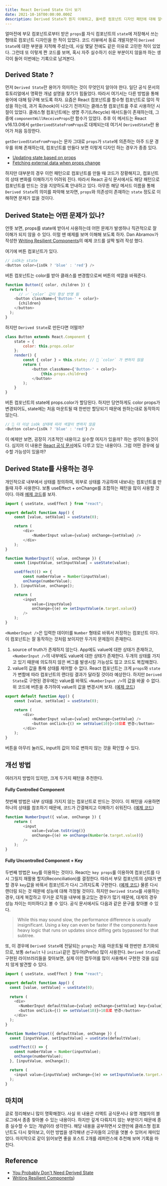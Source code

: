 ```yaml
---
title: React Derived State 다시 보기
date: 2021-10-16T00:00:00.000Z
description: Derived State가 뭔지 이해하고, 올바른 컴포넌트 디자인 패턴에 대해 알아보자. 
---
```


얼마전에 부모 컴포넌트로부터 받은 `props`를 자식 컴포넌트의 `state`에 저장해서 쓰는 형태로 컴포넌트 디자인을 한 적이 있었다.
코드 리뷰에서 동료 개발자분이 `Derived State`에 대한 부분을 지적해 주셨는데, 사실 몇달 전에도 같은 이유로 고민한 적이 있었다.
그런데 또 이렇게 짠 코드를 보며, 혹시 자주 실수하기 쉬운 부분이지 않을까 하는 생각이 들어 이번에는 기록으로 남겨본다.

## Derived State ?

먼저 `Derived State`란 용어가 의미하는 것이 무엇인지 알아야 한다. 
일단 공식 문서의 튜토리얼에서 명확한 개념 설명을 찾기가 힘들었다. 따라서 여기서는 다른 방법을 통해 용어에 대해 탐구해 보도록 하자.
요즘은 React 컴포넌트를 함수형 컴포넌트로 많이 작성을 하는데, 과거 훅(hook)이 나오기 전까지는 클래스형 컴포넌트를 주로 사용하던 시절이 있었다. 
클래스형 컴포넌트에는 생명 주기(Lifecycle) 매서드들이 존재하는데, 그 중에 `componentWillReceiveProps`란 함수가 있었다.
추후 이 메서드는 React v16.13.0에서 `getDerivedStateFromProps`로 대체되는데 여기서 `DerivedState`란 용어가 처음 등장한다.

`getDerivedStateFromProps`는 문자 그대로 `props`가 `state`에 의존하는 아주 드문 경우를 위해 존재하는데, 컴포넌트를 만들다 보면 이렇게 디자인 하는 경우가
종종 있다. 
- [Updating state based on props](https://ko.reactjs.org/blog/2018/03/27/update-on-async-rendering.html#updating-state-based-on-props)
- [Fetching external data when props change](https://ko.reactjs.org/blog/2018/03/27/update-on-async-rendering.html#fetching-external-data-when-props-change)

하지만 대부분의 경우 이런 패턴으로 컴포넌트를 만들 때 코드가 장황해지고, 컴포넌트의 상태 변화를 이해하기가 어려워 진다. 따라서 React 공식 문서에서도 해당 패턴으로 컴포넌트를
만드는 것을 지양하도록 안내하고 있다. 아무튼 해당 메서드 이름을 통해 `Derived State`의 의미를 파악해 보자면, `props`와 의존성이 존재하는 `state` 정도로 이해하면 문제가 없을 것이다.

## Derived State는 어떤 문제가 있나?

언뜻 보면, props를 state에 받아서 사용하는데 어떤 문제가 발생하나 직관적으로 잘 이해가 되지 않을 수 있다. 이럴 땐 예제를 보며 이해해 보도록 하자.
Dan Abramov가 작성한 [Writing Resilient Components](https://overreacted.io/writing-resilient-components/)의 예제 코드를 살짝 빌려 작성 했다.

여기에 버튼 컴포넌트가 있다.
```js
// isOk는 state
<Button color={isOk ? 'blue' : 'red'} />
```

버튼 컴포넌트는 color를 받아 클래스를 변경함으로써 버튼의 색깔을 바꿔준다.
```js
function Button({ color, children }) {
  return (
      // ✅ `color` 값이 항상 반영 됨
    <button className={'Button-' + color}>
      {children}
    </button>
  );
}
```

하지만 `Derived State`로 만든다면 어떨까?
```js
class Button extends React.Component {
    state = {
        color: this.props.color
    };
    render() {
        const { color } = this.state; // 🔴 `color` 가 변하지 않음
        return (
            <button className={'Button-' + color}>
                {this.props.children}
            </button>
        );
    }
}
```
버튼 컴포넌트의 state에 props.color가 할당된다. 하지만 당연하게도 color props가 변경되어도, state에는 처음 마운트될 때 한번만 할당되기 때문에 원하는대로 동작하지 않는다.
```js
// 🔴 더 이상 isOk 상태에 따라 색깔이 변하지 않음
<Button color={isOk ? 'blue' : 'red'} />
```

이 예제만 보면, 굉장히 기초적인 내용이고 실수할 여지가 있을까? 하는 생각이 들것이다. 
심지어 이 내용은 [React 공식 문서](https://reactjs.org/docs/react-component.html#constructor)에도 다루고 있는 내용이다. 
그럼 어떤 경우에 실수할 가능성이 있을까?

## Derived State를 사용하는 경우
개인적으로 내부에서 상태를 정의하여, 외부로 상태를 가공하여 내보내는 컴포넌트를 만들때 자주 사용한다. 보통 useEffect + onChange를 조합하는 패턴을 많이 사용할 것이다.
아래 [예제 코드](https://codesandbox.io/s/review-react-derived-state-1-o9jy6?file=/src/App.js)를 보자.
```js
import { useState, useEffect } from "react";

export default function App() {
    const [value, setValue] = useState(0);

    return (
        <div>
            <NumberInput value={value} onChange={setValue} />
        </div>
    );
}

function NumberInput({ value, onChange }) {
    const [inputValue, setInputValue] = useState(value);

    useEffect(() => {
        const numberValue = Number(inputValue);
        onChange(numberValue);
    }, [inputValue, onChange]);

    return (
        <input
            value={inputValue}
            onChange={(e) => setInputValue(e.target.value)}
        />
    );
}
```
`<NumberInput />`은 입력한 데이터를 `Number` 형태로 바꿔서 저장하는 컴포넌트 이다. 이 컴포넌트는 잘 동작하는 것처럼 보이지만 두가지 문제점이 존재한다.
1. source of truth가 존재하지 않는다. App에도 value에 대한 상태가 존재하고, `<NumberInput />`의 내부에도 value에 대한 상태가 존재한다. 두개의 상태를 가지고 있기 때문에 의도하지 않은 버그를 발생시킬 가능성도 많고 코드도 복잡해졌다.
2. value의 값을 통해 상태를 제어할 수 없다. React 컴포넌트는 크게 `props`와 `state`가 변함에 따라 컴포넌트의 랜더링 결과가 달라질 것이라 예상한다. 하지만 `Derived State`로 구현된 경우에는 value를 바꿔도 `<NumberInput />`의 값을 바꿀 수 없다. 위 코드에 버튼을 추가하여 value의 값을 변경시켜 보자. ([예제 코드](https://codesandbox.io/s/review-react-derived-state-2-8mf2y?file=/src/App.js))
```js
export default function App() {
    const [value, setValue] = useState(0);

    return (
        <div>
            <NumberInput value={value} onChange={setValue} />
            <button onClick={() => setValue(10)}>10으로 변경</button>
        </div>
    );
}
```
버튼을 아무리 눌러도, input의 값이 10로 변하지 않는 것을 확인할 수 있다.

## 개선 방법
여러가지 방법이 있지만, 크게 두가지 패턴을 추천한다.

#### Fully Controlled Component
첫번째 방법은 내부 상태를 가지지 않는 컴포넌트로 만드는 것이다. 이 패턴을 사용하면 하나의 상태를 참조하기 때문에, 코드가 간결해지고 이해하기 쉬워진다. ([예제 코드](https://codesandbox.io/s/review-react-derived-state-3-8qub3?file=/src/App.js))

```js
function NumberInput({ value, onChange }) {
    return (
        <input
            value={value.toString()}
            onChange={(e) => onChange(Number(e.target.value))}
        />
    );
}
```

#### Fully Uncontrolled Component + Key 
두번째 방법은 `key`를 이용하는 것이다. React는 `key props`룰 이용하여 컴포넌트를 다시 그릴지 재활용 할지(Reconciliation)를 결정한다. 따라서 부모 컴포넌트의 상태가 변할 경우 `key`값을 바꿔서 컴포넌트가 다시 그려지도록 구현한다. ([예제 코드](https://codesandbox.io/s/review-react-derived-state-4-zl1kc?file=/src/App.js))
물론 다시 랜더링 되는 것 때문에 성능에 대해 걱정될 것이다. 하지만 `Derived State`를 사용하는 경우, 대게 복잡하고 무거운 로직을 내부에 들고있는 경우가 많기 때문에, 대게의 경우 성능 차이는 미미하다고 볼 수 있다. 공식 문서에서도 다음과 같은 문구를 찾아볼 수 있다.

> While this may sound slow, the performance difference is usually insignificant. Using a key can even be faster if the components have heavy logic that runs on updates since diffing gets bypassed for that subtree.

또, 이 경우에 `Derived State`에 전달되는 `props`는 처음 마운트될 때 한번만 초기화되므로, 보통 `default` 나 `initial`같은 접두어(Prefix) 많이 사용한다. `Derived State`로 구현된 라이브러리들을 찾아보면, 실제 이런 접두어를 많이 사용해서 구현한 것을 심심치 않게 발견할 수 있다. 

```js
import { useState, useEffect } from "react";

export default function App() {
  const [value, setValue] = useState(0);
  
  return (
    <div>
      <NumberInput defaultValue={value} onChange={setValue} key={value} />
      <button onClick={() => setValue(10)}>10으로 변경</button>
    </div>
  );
}

function NumberInput({ defaultValue, onChange }) {
  const [inputValue, setInputValue] = useState(defaultValue);

  useEffect(() => {
    const numberValue = Number(inputValue);
    onChange(numberValue);
  }, [inputValue, onChange]);

  return (
    <input value={inputValue} onChange={(e) => setInputValue(e.target.value)} />
  );
}
```

## 마치며
글로 정리해보니 많이 명확해졌다. 사실 위 내용은 리액트 공식문서나 유명 개발자의 블로그에서 종종 찾아볼 수 있는 내용이다. 
하지만 깊게 다뤄지지 않는 부분이기 때문에 종종 실수할 수 있는 개념이라 생각한다. 
해당 내용을 공부하면서 오랜만에 클래스형 컴포넌트도 다시 찾아보고, 이런 방법을 생각해낸 선구자들의 고민을 엿볼 수 있어서 재미있었다.
마지막으로 같이 읽어보면 좋을 포스트 2개를 레퍼런스에 추천해 보며 기록을 마친다.

## Reference
- [You Probably Don't Need Derived State](https://reactjs.org/blog/2018/06/07/you-probably-dont-need-derived-state.html)
- [Writing Resilient Components](https://overreacted.io/writing-resilient-components))